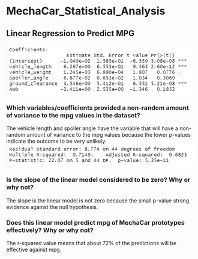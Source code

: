 # MechaCar_Statistical_Analysis
## Linear Regression to Predict MPG
![image](assets/1.png)
### Which variables/coefficients provided a non-random amount of variance to the mpg values in the dataset?
The vehicle length and spoiler angle have the variable that will have a non-random amount of variance to the mpg values because the lower p-values indicate the outcome to be very unlikely. 
![image](assets/2.png)
### Is the slope of the linear model considered to be zero? Why or why not?
The slope is the linear model is not zero because the small p-value strong evidence against the null hypothesis.
### Does this linear model predict mpg of MechaCar prototypes effectively? Why or why not?
The r-squared value means that about 72% of the predictions will be effective against mpg. 
